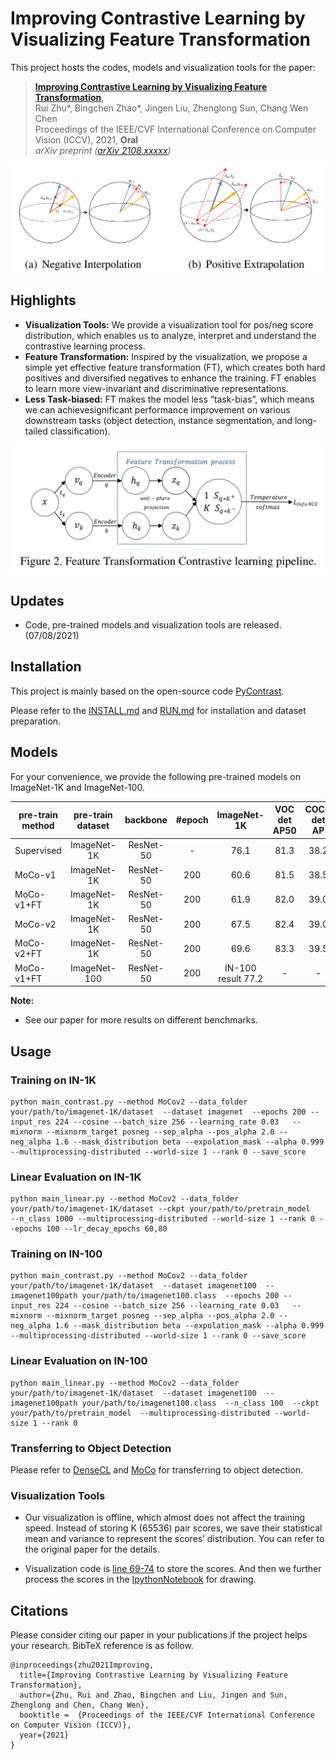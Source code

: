# Improving Contrastive Learning by Visualizing Feature Transformation

This project hosts the codes, models and visualization tools for the paper: 

> [**Improving Contrastive Learning by Visualizing Feature Transformation**](xxxx),  
> Rui Zhu*, Bingchen Zhao*, Jingen Liu, Zhenglong Sun, Chang Wen Chen  
> Proceedings of the IEEE/CVF International Conference on Computer Vision (ICCV), 2021, **Oral**  
> *arXiv preprint ([arXiv 2108.xxxxx](x))*   


![highlights2](highlight1.png)

## Highlights
- **Visualization Tools:**  We provide a visualization tool for pos/neg score distribution, which enables us to analyze, interpret and understand the contrastive learning process.
- **Feature Transformation:**  Inspired by the visualization, we propose a simple yet effective feature transformation (FT), which creates both hard positives and diversified negatives to enhance the training. 
FT enables to learn more view-invariant and discriminative representations. 
- **Less Task-biased:** FT makes the model less “task-bias”, which means we
can achievesignificant performance improvement on various downstream tasks (object detection, instance segmentation, and long-tailed classification). 

![highlights](highlight2.png)

## Updates
   - Code, pre-trained models and visualization tools are released. (07/08/2021)


## Installation
This project is mainly based on the open-source code [PyContrast](https://github.com/HobbitLong/PyContrast).

Please refer to the [INSTALL.md](https://github.com/HobbitLong/PyContrast/blob/master/pycontrast/docs/INSTALL.md) and [RUN.md](https://github.com/HobbitLong/PyContrast/blob/master/pycontrast/docs/RUN.md) for installation and dataset preparation.



## Models
For your convenience, we provide the following pre-trained models on ImageNet-1K and ImageNet-100.

pre-train method | pre-train dataset | backbone | #epoch | ImageNet-1K | VOC det AP50| COCO det AP | Link
--- |:---:|:---:|:---:|:---:|:---:|:---:|:---:
Supervised | ImageNet-1K | ResNet-50 | - | 76.1 | 81.3 | 38.2| [download](https://cloudstor.aarnet.edu.au/plus/s/W2FST2pxKrC6HWp/download)
MoCo-v1 | ImageNet-1K | ResNet-50 | 200 | 60.6 | 81.5 | 38.5 | [download](https://dl.fbaipublicfiles.com/moco/moco_checkpoints/moco_v1_200ep/moco_v1_200ep_pretrain.pth.tar)
MoCo-v1+FT | ImageNet-1K | ResNet-50 | 200 | 61.9 | 82.0 | 39.0 | [download](https://cuhko365-my.sharepoint.com/:u:/g/personal/219019048_link_cuhk_edu_cn/EXy5EHiwvtBMt9dPlAXk69QB23U8tjK07JJ4B0l-24ZIOg?e=0FXWN8)
MoCo-v2 | ImageNet-1K | ResNet-50 | 200 | 67.5 | 82.4 | 39.0 | [download](https://dl.fbaipublicfiles.com/moco/moco_checkpoints/moco_v2_200ep/moco_v2_200ep_pretrain.pth.tar)
MoCo-v2+FT | ImageNet-1K | ResNet-50 | 200 | 69.6 | 83.3 | 39.5 | [download](https://cuhko365-my.sharepoint.com/:u:/g/personal/219019048_link_cuhk_edu_cn/EWmxeCue5hhFmGZG-qaJgDABJoQiHtppl7CyZyqXPngNDA?e=5IgLoV)
MoCo-v1+FT | ImageNet-100 | ResNet-50 | 200 | IN-100 result 77.2 | - | - | [download](https://cuhko365-my.sharepoint.com/:u:/g/personal/219019048_link_cuhk_edu_cn/EbuNGnkSjGdOmCceRd-3qfwBK3pnKzpr2qS1BEblQo0rUg?e=eFF70L)


**Note:** 
- See our paper for more results on different benchmarks.




## Usage

### Training on IN-1K
    python main_contrast.py --method MoCov2 --data_folder your/path/to/imagenet-1K/dataset  --dataset imagenet  --epochs 200 --input_res 224 --cosine --batch_size 256 --learning_rate 0.03   --mixnorm --mixnorm_target posneg --sep_alpha --pos_alpha 2.0 --neg_alpha 1.6 --mask_distribution beta --expolation_mask --alpha 0.999 --multiprocessing-distributed --world-size 1 --rank 0 --save_score

### Linear Evaluation on IN-1K
    python main_linear.py --method MoCov2 --data_folder your/path/to/imagenet-1K/dataset --ckpt your/path/to/pretrain_model   --n_class 1000 --multiprocessing-distributed --world-size 1 --rank 0 --epochs 100 --lr_decay_epochs 60,80

### Training on IN-100
    python main_contrast.py --method MoCov2 --data_folder your/path/to/imagenet-1K/dataset  --dataset imagenet100  --imagenet100path your/path/to/imagenet100.class  --epochs 200 --input_res 224 --cosine --batch_size 256 --learning_rate 0.03   --mixnorm --mixnorm_target posneg --sep_alpha --pos_alpha 2.0 --neg_alpha 1.6 --mask_distribution beta --expolation_mask --alpha 0.999 --multiprocessing-distributed --world-size 1 --rank 0 --save_score

### Linear Evaluation on IN-100
    python main_linear.py --method MoCov2 --data_folder your/path/to/imagenet-1K/dataset  --dataset imagenet100  --imagenet100path your/path/to/imagenet100.class  --n_class 100  --ckpt your/path/to/pretrain_model  --multiprocessing-distributed --world-size 1 --rank 0 
    
### Transferring to Object Detection
Please refer to [DenseCL](https://github.com/WXinlong/DenseCL) and [MoCo](https://github.com/facebookresearch/moco) for transferring to object detection.


### Visualization Tools
- Our visualization is offline, which almost does not affect the training speed.
Instead of storing K (65536) pair scores, we save their statistical mean and variance to represent the scores’ distribution. 
You can refer to the original paper for the details.

- Visualization code is [line 69-74](https://github.com/DTennant/CL-Visualizing-Feature-Transformation/blob/f2b1471e6f17278260a9e8bdaddbd504556fb13b/memory/mem_moco.py#L69) to store the scores.
And then we further process the scores in the [IpythonNotebook](https://github.com/DTennant/CL-Visualizing-Feature-Transformation/blob/e1658ceda39f657c1b0f608ef6ef124b404e451b/Visualization%20Tools.ipynb) for drawing.

## Citations
Please consider citing our paper in your publications if the project helps your research. BibTeX reference is as follow.
```
@inproceedings{zhu2021Improving,
  title={Improving Contrastive Learning by Visualizing Feature Transformation},
  author={Zhu, Rui and Zhao, Bingchen and Liu, Jingen and Sun, Zhenglong and Chen, Chang Wen},
  booktitle =  {Proceedings of the IEEE/CVF International Conference on Computer Vision (ICCV)},
  year={2021}
}
```
